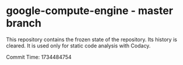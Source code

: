 # google-compute-engine - master branch

This repository contains the frozen state of the repository.
Its history is cleared. It is used only for static code
analysis with Codacy.

Commit Time: 1734484754